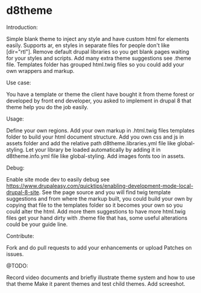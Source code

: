 # d8theme

Introduction:

  Simple blank theme  to inject any style and have custom html for elements easily.
  Supports ar, en styles in separate files for people don't like [dir="rtl"].
  Remove default drupal libraries so you get blank pages waiting for your styles and scripts. 
  Add many extra theme suggestions see .theme file.
  Templates folder has grouped html.twig files so you could add your own wrappers and markup.

Use case:

  You have a template or theme the client have bought it from theme forest or developed by front end developer,
  you asked to implement in drupal 8 that theme help you do the job easily.

Usage:

  Define your own regions.
  Add your own markup in .html.twig files templates folder to build your html document structure.
  Add you own css and js in assets folder and add the relative path d8theme.libraries.yml file like global-styling.
  Let your library be loaded automatically by adding it in d8theme.info.yml file like global-styling.
  Add images fonts too in assets.

Debug:

  Enable site mode dev to easily debug see https://www.drupaleasy.com/quicktips/enabling-development-mode-local-drupal-8-site.
  See the page source and you will find twig template suggestions and from where the markup built, 
  you could build your own by copying that file to the templates folder so it becomes your own so you could alter the html.
  Add more them suggestions to have more html.twig files get your hand dirty with .theme file that has,
  some useful alterations could be your guide line.

Contribute:

  Fork and do pull requests to add your enhancements or upload Patches on issues.  

@TODO:

  Record video documents and briefly illustrate theme system and how to use that theme 
  Make it parent themes and test child themes.
  Add screeshot. 


